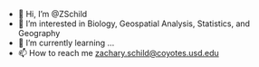 - 👋 Hi, I’m @ZSchild
- 👀 I’m interested in Biology, Geospatial Analysis, Statistics, and Geography
- 🌱 I’m currently learning ...
- 📫 How to reach me zachary.schild@coyotes.usd.edu

<!---
ZSchild/ZSchild is a ✨ special ✨ repository because its `README.md` (this file) appears on your GitHub profile.
You can click the Preview link to take a look at your changes.
--->

